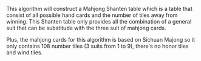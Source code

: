 This algorithm will construct a Mahjong Shanten table which is a table that consist of all possible hand cards and the number of tiles away from winning. This Shanten table only provides all the combination of a general suit that can be substitude with the three suit of mahjong cards.

Plus, the mahjong cards for this algorithm is based on Sichuan Majong so it only contains 108 number tiles (3 suits from 1 to 9), there's no honor tiles and wind tiles.

